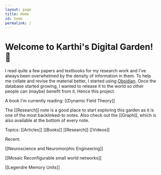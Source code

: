 ```yaml
---
layout: page
title: Home
id: home
permalink: /
---
```


# Welcome to Karthi's Digital Garden! 🌱

I read quite a few papers and textbooks for my research work and I've always been overwhelmed by the density of information in them. To help me collate and revise the material better, I started using [Obsidian](https://obsidian.md). Once the database started growing, I wanted to release it to the world so other people can (maybe) benefit from it. Hence this project.

A book I'm currently reading: [[Dynamic Field Theory]]

The [[Research]] note is a good place to start exploring this garden as it is one of the most backlinked-to notes. Also check out the [[Graph]], which is also available at the bottom of every note.

Topics:
[[Articles]] [[Books]] [[Research]] [[Videos]]

Recent:

[[Neuroscience and Neuromorphic Engineering]]

[[Mosaic Reconfigurable small world networks]]

[[Legendre Memory Units]]

<style>
  .wrapper {
    max-width: 46em;
  }
</style>
